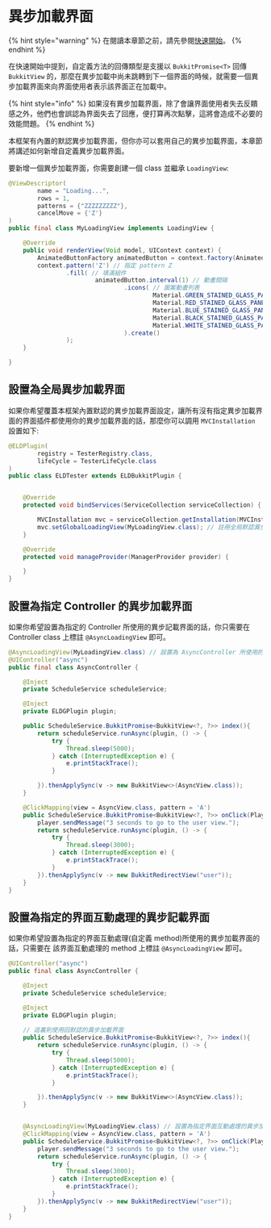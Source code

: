 # 異步加載界面

{% hint style="warning" %}
在閱讀本章節之前，請先參閱[快速開始](../quick-start.md)。
{% endhint %}

在快速開始中提到，自定義方法的回傳類型是支援以 `BukkitPromise<T>` 回傳 `BukkitView` 的，那麼在異步加載中尚未跳轉到下一個界面的時候，就需要一個異步加載界面來向界面使用者表示該界面正在加載中。

{% hint style="info" %}
如果沒有異步加載界面，除了會讓界面使用者失去反饋感之外，他們也會誤認為界面失去了回應，便打算再次點擊，這將會造成不必要的效能問題。
{% endhint %}

本框架有內置的默認異步加載界面，但你亦可以套用自己的異步加載界面，本章節將講述如何新增自定義異步加載界面。

要新增一個異步加載界面，你需要創建一個 class 並繼承 `LoadingView`:

```java
@ViewDescriptor(
        name = "Loading...",
        rows = 1,
        patterns = {"ZZZZZZZZZ"},
        cancelMove = {'Z'}
)
public final class MyLoadingView implements LoadingView {

    @Override
    public void renderView(Void model, UIContext context) {
        AnimatedButtonFactory animatedButton = context.factory(AnimatedButtonFactory.class); // 動畫按鈕組件工廠
        context.pattern('Z') // 指定 pattern Z
                .fill( // 填滿組件
                        animatedButton.interval(1) // 動畫間隔
                                .icons( // 圖案動畫列表
                                        Material.GREEN_STAINED_GLASS_PANE,
                                        Material.RED_STAINED_GLASS_PANE,
                                        Material.BLUE_STAINED_GLASS_PANE,
                                        Material.BLACK_STAINED_GLASS_PANE,
                                        Material.WHITE_STAINED_GLASS_PANE
                                ).create()
                );
    }

}
```

## 設置為全局異步加載界面

如果你希望覆蓋本框架內置默認的異步加載界面設定，讓所有沒有指定異步加載界面的界面插件都使用你的異步加載界面的話，那麼你可以調用 `MVCInstallation` 設置如下:

```java
@ELDPlugin(
        registry = TesterRegistry.class,
        lifeCycle = TesterLifeCycle.class
)
public class ELDTester extends ELDBukkitPlugin {


    @Override
    protected void bindServices(ServiceCollection serviceCollection) {

        MVCInstallation mvc = serviceCollection.getInstallation(MVCInstallation.class);
        mvc.setGlobalLoadingView(MyLoadingView.class); // 註冊全局默認異步加載界面
    }

    @Override
    protected void manageProvider(ManagerProvider provider) {

    }
}
```

## 設置為指定 Controller 的異步加載界面

如果你希望設置為指定的 Controller 所使用的異步記載界面的話，你只需要在 Controller class 上標註 `@AsyncLoadingView` 即可。

```java
@AsyncLoadingView(MyLoadingView.class) // 設置為 AsyncController 所使用的異步加載界面
@UIController("async")
public final class AsyncController {

    @Inject
    private ScheduleService scheduleService;

    @Inject
    private ELDGPlugin plugin;

    public ScheduleService.BukkitPromise<BukkitView<?, ?>> index(){
        return scheduleService.runAsync(plugin, () -> {
            try {
                Thread.sleep(5000);
            } catch (InterruptedException e) {
                e.printStackTrace();
            }

        }).thenApplySync(v -> new BukkitView<>(AsyncView.class));
    }

    @ClickMapping(view = AsyncView.class, pattern = 'A')
    public ScheduleService.BukkitPromise<BukkitView<?, ?>> onClick(Player player){
        player.sendMessage("3 seconds to go to the user view.");
        return scheduleService.runAsync(plugin, () -> {
            try {
                Thread.sleep(3000);
            } catch (InterruptedException e) {
                e.printStackTrace();
            }
        }).thenApplySync(v -> new BukkitRedirectView("user"));
    }
}
```

## 設置為指定的界面互動處理的異步記載界面

如果你希望設置為指定的界面互動處理\(自定義 method\)所使用的異步加載界面的話，只需要在 該界面互動處理的 method 上標註 `@AsyncLoadingView` 即可。

```java
@UIController("async")
public final class AsyncController {

    @Inject
    private ScheduleService scheduleService;

    @Inject
    private ELDGPlugin plugin;
    
    // 這裏則使用回默認的異步加載界面
    public ScheduleService.BukkitPromise<BukkitView<?, ?>> index(){
        return scheduleService.runAsync(plugin, () -> {
            try {
                Thread.sleep(5000);
            } catch (InterruptedException e) {
                e.printStackTrace();
            }

        }).thenApplySync(v -> new BukkitView<>(AsyncView.class));
    }


    @AsyncLoadingView(MyLoadingView.class) // 設置為指定界面互動處理的異步加載界面
    @ClickMapping(view = AsyncView.class, pattern = 'A')
    public ScheduleService.BukkitPromise<BukkitView<?, ?>> onClick(Player player){
        player.sendMessage("3 seconds to go to the user view.");
        return scheduleService.runAsync(plugin, () -> {
            try {
                Thread.sleep(3000);
            } catch (InterruptedException e) {
                e.printStackTrace();
            }
        }).thenApplySync(v -> new BukkitRedirectView("user"));
    }
}
```

